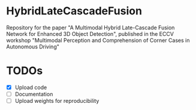 # HybridLateCascadeFusion
Repository for the paper "A Multimodal Hybrid Late-Cascade Fusion Network for Enhanced 3D Object Detection", published in the ECCV workshop "Multimodal Perception and Comprehension of Corner Cases in Autonomous Driving"

# TODOs

- [x] Upload code
- [ ] Documentation
- [ ] Upload weights for reproducibility
